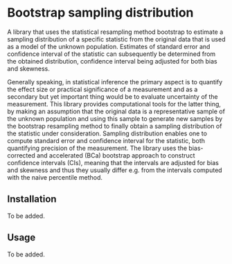 # Bootstrap sampling distribution #

A library that uses the statistical resampling method bootstrap to estimate a sampling distribution of a specific statistic from the original data that is used as a model of the unknown population. Estimates of standard error and confidence interval of the statistic can subsequently be determined from the obtained distribution, confidence interval being adjusted for both bias and skewness.

Generally speaking, in statistical inference the primary aspect is to quantify the effect size or practical significance of a measurement and as a secondary but yet important thing would be to evaluate uncertainty of the measurement. This library provides computational tools for the latter thing, by making an assumption that the original data is a representative sample of the unknown population and using this sample to generate new samples by the bootstrap resampling method to finally obtain a sampling distribution of the statistic under consideration. Sampling distribution enables one to compute standard error and confidence interval for the statistic, both quantifying precision of the measurement. The library uses the bias-corrected and accelerated (BCa) bootstrap approach to construct confidence intervals (CIs), meaning that the intervals are adjusted for bias and skewness and thus they usually differ e.g. from the intervals computed with the naive percentile method.

## Installation ##

To be added.

## Usage ##

To be added.
